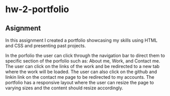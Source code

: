 # hw-2-portfolio

## Asignment 
In this assignment I created a portfolio showcasing my skills using HTML and CSS and presenting past projects. 

In the porfolio the user can click through the navigation bar to direct them to specific section of the porfolio such as: About me, Work, and Contact me. 
The user can click on the links of the work and be redirected to a new tab where the work will be loaded. 
The user can also click on the github and linkin link on the contact me page to be redirected to my accounts.
The portfolio has a responsive layout where the user can resize the page to varying sizes and the content should resize accordingly. 
